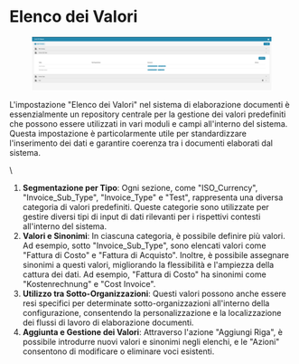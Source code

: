 # Elenco dei Valori

<figure><img src="../../../.gitbook/assets/Bildschirmfoto 2024-05-08 um 11.20.51.png" alt=""><figcaption></figcaption></figure>

L'impostazione "Elenco dei Valori" nel sistema di elaborazione documenti è essenzialmente un repository centrale per la gestione dei valori predefiniti che possono essere utilizzati in vari moduli e campi all'interno del sistema. Questa impostazione è particolarmente utile per standardizzare l'inserimento dei dati e garantire coerenza tra i documenti elaborati dal sistema.

\

1. **Segmentazione per Tipo**: Ogni sezione, come "ISO_Currency", "Invoice_Sub_Type", "Invoice_Type" e "Test", rappresenta una diversa categoria di valori predefiniti. Queste categorie sono utilizzate per gestire diversi tipi di input di dati rilevanti per i rispettivi contesti all'interno del sistema.
2. **Valori e Sinonimi**: In ciascuna categoria, è possibile definire più valori. Ad esempio, sotto "Invoice_Sub_Type", sono elencati valori come "Fattura di Costo" e "Fattura di Acquisto". Inoltre, è possibile assegnare sinonimi a questi valori, migliorando la flessibilità e l'ampiezza della cattura dei dati. Ad esempio, "Fattura di Costo" ha sinonimi come "Kostenrechnung" e "Cost Invoice".
3. **Utilizzo tra Sotto-Organizzazioni**: Questi valori possono anche essere resi specifici per determinate sotto-organizzazioni all'interno della configurazione, consentendo la personalizzazione e la localizzazione dei flussi di lavoro di elaborazione documenti.
4. **Aggiunta e Gestione dei Valori**: Attraverso l'azione "Aggiungi Riga", è possibile introdurre nuovi valori e sinonimi negli elenchi, e le "Azioni" consentono di modificare o eliminare voci esistenti.
